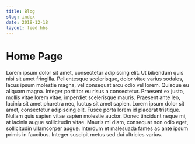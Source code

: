 ```yaml
---
title: Blog
slug: index
date: 2018-12-18
layout: feed.hbs
---
```


# Home Page

Lorem ipsum dolor sit amet, consectetur adipiscing elit. Ut bibendum quis nisi sit amet fringilla. Pellentesque scelerisque, dolor vitae varius sodales, lacus ipsum molestie magna, vel consequat arcu odio vel lorem. Quisque eu aliquam magna. Integer porttitor eu risus a consectetur. Praesent ex justo, mollis vitae lorem vitae, imperdiet scelerisque mauris. Praesent ante leo, lacinia sit amet pharetra nec, luctus sit amet sapien. Lorem ipsum dolor sit amet, consectetur adipiscing elit. Fusce porta lorem id placerat tristique. Nullam quis sapien vitae sapien molestie auctor. Donec tincidunt neque mi, at lacinia augue sollicitudin vitae. Mauris mi diam, consequat non odio eget, sollicitudin ullamcorper augue. Interdum et malesuada fames ac ante ipsum primis in faucibus. Integer suscipit metus sed dui ultricies varius.
